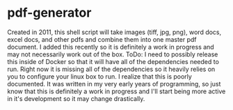 # pdf-generator
Created in 2011, this shell script will take images (tiff, jpg, png), word docs, excel docs, 
and other pdfs and combine them into one master pdf document.
I added this recently so it is definitely a work in progress and may not necessarily work out of the box.
ToDo: I need to possibly release this inside of Docker so that it will have all of the dependencies needed to run.
Right now it is missing all of the dependencies so it heavily relies on you to configure your linux box to run. I realize that this is poorly documented.
It was written in my very early years of programming, so just know that this is definitely a work in progress and I'll start being more active 
in it's development so it may change drastically.